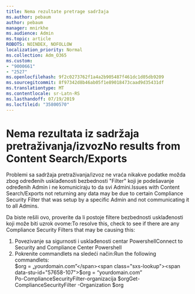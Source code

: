 ```yaml
---
title: Nema rezultate pretrage sadržaja
ms.author: pebaum
author: pebaum
manager: mnirkhe
ms.audience: Admin
ms.topic: article
ROBOTS: NOINDEX, NOFOLLOW
localization_priority: Normal
ms.collection: Adm_O365
ms.custom:
- "9000661"
- "2527"
ms.openlocfilehash: 9f2c0273762f1a4a2b905487f461dc1d05db9209
ms.sourcegitcommit: 8f97342d8b46ab05f1e89018473caad9d35431df
ms.translationtype: MT
ms.contentlocale: sr-Latn-RS
ms.lasthandoff: 07/19/2019
ms.locfileid: "35800570"
---
```

# <a name="no-results-from-content-searchexports"></a><span data-ttu-id="57658-102">Nema rezultata iz sadržaja pretraživanja/izvoz</span><span class="sxs-lookup"><span data-stu-id="57658-102">No results from Content Search/Exports</span></span>

<span data-ttu-id="57658-103">Problemi sa sadržaja pretraživanja/izvoz ne vraća nikakve podatke možda zbog određenih usklađenosti bezbednosti "Filter" koji je podešavanje određenih Admin i ne komuniciraju to da svi Admini.</span><span class="sxs-lookup"><span data-stu-id="57658-103">Issues with Content Search/Exports not returning any data may be due to certain Compliance Security Filter that was setup by a specific Admin and not communicating it to all Admins.</span></span>

<span data-ttu-id="57658-104">Da biste rešili ovo, proverite da li postoje filtere bezbednosti usklađenosti koji može biti uzrok ovome:</span><span class="sxs-lookup"><span data-stu-id="57658-104">To resolve this, check to see if there are any Compliance Security Filters that may be causing this:</span></span>
1. <span data-ttu-id="57658-105">Povezivanje sa sigurnosti i usklađenosti centar Powershell</span><span class="sxs-lookup"><span data-stu-id="57658-105">Connect to Security and Compliance Center Powershell</span></span>
2. <span data-ttu-id="57658-106">Pokrenite commandlets na sledeći način:</span><span class="sxs-lookup"><span data-stu-id="57658-106">Run the following commandlets:</span></span>
<br><span data-ttu-id="57658-107">$org = „yourdomain.com”</span><span class="sxs-lookup"><span data-stu-id="57658-107">$org = “yourdomain.com”</span></span>
<br><span data-ttu-id="57658-108">Po-ComplianceSecurityFilter-organizacija $org</span><span class="sxs-lookup"><span data-stu-id="57658-108">Get-ComplianceSecurityFilter -Organization $org</span></span>